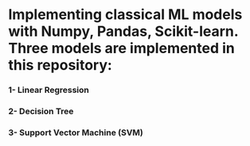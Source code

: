 # Implementing classical ML models with Numpy, Pandas, Scikit-learn. Three models are implemented in this repository: 
### 1- Linear Regression
### 2- Decision Tree
### 3- Support Vector Machine (SVM)
